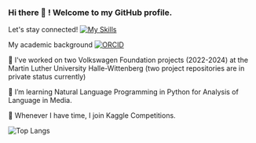 ### Hi there 👋 ! Welcome to my GitHub profile.      

Let's stay connected! [![My Skills](https://skillicons.dev/icons?i=linkedin)](https://www.linkedin.com/in/annaverbytska/)

My academic background [![ORCID](https://img.shields.io/badge/ORCID-0000-0002-4462-9738-blue)](https://orcid.org/my-orcid?orcid=0000-0002-4462-9738)

🔭 I've worked on two Volkswagen Foundation projects (2022-2024) at the Martin Luther University Halle-Wittenberg (two project repositories are in private status currently)

🌱 I’m learning Natural Language Programming in Python for Analysis of Language in Media. 

👯 Whenever I have time, I join Kaggle Competitions. 

![Top Langs](https://github-readme-stats.vercel.app/api/top-langs/?username=alfonrodrisimon&layout=compact)

